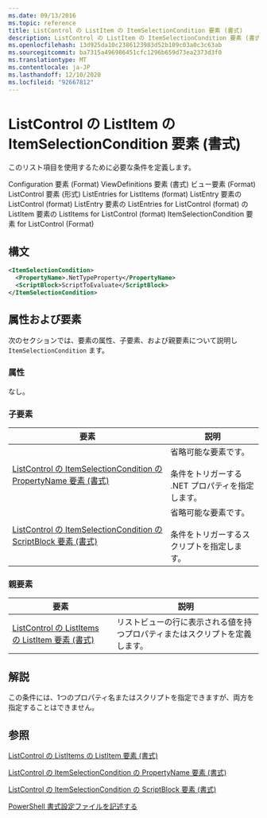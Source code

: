 ```yaml
---
ms.date: 09/13/2016
ms.topic: reference
title: ListControl の ListItem の ItemSelectionCondition 要素 (書式)
description: ListControl の ListItem の ItemSelectionCondition 要素 (書式)
ms.openlocfilehash: 13d925da10c2386123983d52b109c03a0c3c63ab
ms.sourcegitcommit: ba7315a496986451cfc1296b659d73ea2373d3f0
ms.translationtype: MT
ms.contentlocale: ja-JP
ms.lasthandoff: 12/10/2020
ms.locfileid: "92667812"
---
```

# <a name="itemselectioncondition-element-for-listitem-for-listcontrol-format"></a>ListControl の ListItem の ItemSelectionCondition 要素 (書式)

このリスト項目を使用するために必要な条件を定義します。

Configuration 要素 (Format) ViewDefinitions 要素 (書式) ビュー要素 (Format) ListControl 要素 (形式) ListEntries for ListItems (format) ListEntry 要素の ListControl (format) ListEntry 要素の ListEntries for ListControl (format) の ListItem 要素の ListItems for ListControl (format) ItemSelectionCondition 要素 for ListControl (Format)

## <a name="syntax"></a>構文

```xml
<ItemSelectionCondition>
  <PropertyName>.NetTypeProperty</PropertyName>
  <ScriptBlock>ScriptToEvaluate</ScriptBlock>
</ItemSelectionCondition>
```

## <a name="attributes-and-elements"></a>属性および要素

次のセクションでは、要素の属性、子要素、および親要素について説明し `ItemSelectionCondition` ます。

### <a name="attributes"></a>属性

なし。

### <a name="child-elements"></a>子要素

|要素|説明|
|-------------|-----------------|
|[ListControl の ItemSelectionCondition の PropertyName 要素 (書式)](./propertyname-element-for-itemselectioncondition-for-listcontrol-format.md)|省略可能な要素です。<br /><br /> 条件をトリガーする .NET プロパティを指定します。|
|[ListControl の ItemSelectionCondition の ScriptBlock 要素 (書式)](./scriptblock-element-for-itemselectioncondition-for-listcontrol-format.md)|省略可能な要素です。<br /><br /> 条件をトリガーするスクリプトを指定します。|

### <a name="parent-elements"></a>親要素

|要素|説明|
|-------------|-----------------|
|[ListControl の ListItems の ListItem 要素 (書式)](./listitem-element-for-listitems-for-listcontrol-format.md)|リストビューの行に表示される値を持つプロパティまたはスクリプトを定義します。|

## <a name="remarks"></a>解説

この条件には、1つのプロパティ名またはスクリプトを指定できますが、両方を指定することはできません。

## <a name="see-also"></a>参照

[ListControl の ListItems の ListItem 要素 (書式)](./listitem-element-for-listitems-for-listcontrol-format.md)

[ListControl の ItemSelectionCondition の PropertyName 要素 (書式)](./propertyname-element-for-itemselectioncondition-for-listcontrol-format.md)

[ListControl の ItemSelectionCondition の ScriptBlock 要素 (書式)](./scriptblock-element-for-itemselectioncondition-for-listcontrol-format.md)

[PowerShell 書式設定ファイルを記述する](./writing-a-powershell-formatting-file.md)
